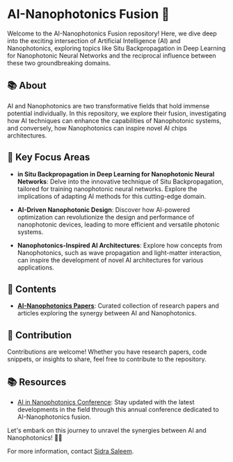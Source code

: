 # AI-Nanophotonics Fusion 🌟

Welcome to the AI-Nanophotonics Fusion repository! Here, we dive deep into the exciting intersection of Artificial Intelligence (AI) and Nanophotonics, exploring topics like Situ Backpropagation in Deep Learning for Nanophotonic Neural Networks and the reciprocal influence between these two groundbreaking domains.

## 📚 About

AI and Nanophotonics are two transformative fields that hold immense potential individually. In this repository, we explore their fusion, investigating how AI techniques can enhance the capabilities of Nanophotonic systems, and conversely, how Nanophotonics can inspire novel AI chips architectures.

## 🌌 Key Focus Areas

- **in Situ Backpropagation in Deep Learning for Nanophotonic Neural Networks**: Delve into the innovative technique of Situ Backpropagation, tailored for training nanophotonic neural networks. Explore the implications of adapting AI methods for this cutting-edge domain.

- **AI-Driven Nanophotonic Design**: Discover how AI-powered optimization can revolutionize the design and performance of nanophotonic devices, leading to more efficient and versatile photonic systems.

- **Nanophotonics-Inspired AI Architectures**: Explore how concepts from Nanophotonics, such as wave propagation and light-matter interaction, can inspire the development of novel AI architectures for various applications.

## 📑 Contents

- [**AI-Nanophotonics Papers**](Papers/): Curated collection of research papers and articles exploring the synergy between AI and Nanophotonics.


## 🤝 Contribution

Contributions are welcome! Whether you have research papers, code snippets, or insights to share, feel free to contribute to the repository.

## 📚 Resources

- [AI in Nanophotonics Conference](https://magnusconferences.com/optics-lasers-photonics/program/scientific-sessions/photonics-in-artificial-intelligence): Stay updated with the latest developments in the field through this annual conference dedicated to AI-Nanophotonics fusion.


Let's embark on this journey to unravel the synergies between AI and Nanophotonics! 🚀✨

For more information, contact [Sidra Saleem](mailto:Sidrasaleem296@gmail.com).
